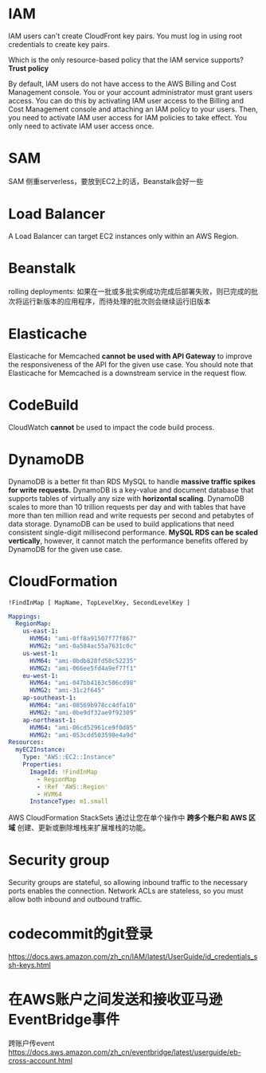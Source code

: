 # IAM

IAM users can't create CloudFront key pairs. You must log in using root credentials to create key pairs.

Which is the only resource-based policy that the IAM service supports? **Trust policy**

By default, IAM users do not have access to the AWS Billing and Cost Management console. You or your account administrator must grant users access. You can do this by activating IAM user access to the Billing and Cost Management console and attaching an IAM policy to your users. Then, you need to activate IAM user access for IAM policies to take effect. You only need to activate IAM user access once.

# SAM

SAM 侧重serverless，要放到EC2上的话，Beanstalk会好一些

# Load Balancer
A Load Balancer can target EC2 instances only within an AWS Region.

# Beanstalk

rolling deployments: 如果在一批或多批实例成功完成后部署失败，则已完成的批次将运行新版本的应用程序，而待处理的批次则会继续运行旧版本

# Elasticache

Elasticache for Memcached **cannot be used with API Gateway** to improve the responsiveness of the API for the given use case. You should note that Elasticache for Memcached is a downstream service in the request flow.

# CodeBuild

CloudWatch **cannot** be used to impact the code build process.

# DynamoDB

DynamoDB is a better fit than RDS MySQL to handle **massive traffic spikes for write requests.** DynamoDB is a key-value and document database that supports tables of virtually any size with **horizontal scaling**. DynamoDB scales to more than 10 trillion requests per day and with tables that have more than ten million read and write requests per second and petabytes of data storage. DynamoDB can be used to build applications that need consistent single-digit millisecond performance. **MySQL RDS can be scaled vertically**, however, it cannot match the performance benefits offered by DynamoDB for the given use case.

# CloudFormation

`!FindInMap [ MapName, TopLevelKey, SecondLevelKey ]`

```yaml
Mappings:
  RegionMap:
    us-east-1:
      HVM64: "ami-0ff8a91507f77f867"
      HVMG2: "ami-0a584ac55a7631c0c"
    us-west-1:
      HVM64: "ami-0bdb828fd58c52235"
      HVMG2: "ami-066ee5fd4a9ef77f1"
    eu-west-1:
      HVM64: "ami-047bb4163c506cd98"
      HVMG2: "ami-31c2f645"
    ap-southeast-1:
      HVM64: "ami-08569b978cc4dfa10"
      HVMG2: "ami-0be9df32ae9f92309"
    ap-northeast-1:
      HVM64: "ami-06cd52961ce9f0d85"
      HVMG2: "ami-053cdd503598e4a9d"
Resources:
  myEC2Instance:
    Type: "AWS::EC2::Instance"
    Properties:
      ImageId: !FindInMap
        - RegionMap
        - !Ref 'AWS::Region'
        - HVM64
      InstanceType: m1.small
```

AWS CloudFormation StackSets 通过让您在单个操作中 **跨多个账户和 AWS 区域** 创建、更新或删除堆栈来扩展堆栈的功能。

# Security group

Security groups are stateful, so allowing inbound traffic to the necessary ports enables the connection. Network ACLs are stateless, so you must allow both inbound and outbound traffic.

# codecommit的git登录
https://docs.aws.amazon.com/zh_cn/IAM/latest/UserGuide/id_credentials_ssh-keys.html

# 在AWS账户之间发送和接收亚马逊EventBridge事件
跨账户传event
https://docs.aws.amazon.com/zh_cn/eventbridge/latest/userguide/eb-cross-account.html